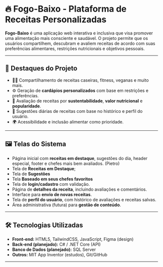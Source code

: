 # 🔥 Fogo-Baixo - Plataforma de Receitas Personalizadas

**Fogo-Baixo** é uma aplicação web interativa e inclusiva que visa promover uma alimentação mais consciente e saudável. O projeto permite que os usuários compartilhem, descubram e avaliem receitas de acordo com suas preferências alimentares, restrições nutricionais e objetivos pessoais.

---

## 🌟 Destaques do Projeto

- 👨‍🍳 Compartilhamento de receitas caseiras, fitness, veganas e muito mais.
- ⚙️ Geração de **cardápios personalizados** com base em restrições e preferências.
- 🥗 Avaliação de receitas por **sustentabilidade**, **valor nutricional** e **popularidade**.
- 🔔 Sugestões diárias de receitas com base no histórico e perfil do usuário.
- 🌍 Acessibilidade e inclusão alimentar como prioridade.

---

## 🖼️ Telas do Sistema

- Página inicial com **receitas em destaque**, sugestões do dia, header especial, footer e chefes mais bem avaliados. (Pietro)
- Tela de **Receitas em Destaque**;
- Tela de **Sugestões**
- Tela **Baseado em seus chefes favoritos**
- Tela de **login/cadastro** com validação. 
- Página de **detalhes da receita**, incluindo avaliações e comentários.
- Interface para **envio de novas receitas**.
- Tela de **perfil do usuário**, com histórico de avaliações e receitas salvas.
- Área administrativa (futura) para **gestão de conteúdo**.

---

## 🛠️ Tecnologias Utilizadas

- **Front-end:** HTML5, TailwindCSS, JavaScript, Figma (design)
- **Back-end (planejado):** C# / .NET Core (API)
- **Banco de Dados (planejado):** SQL Server
- **Outros:** MIT App Inventor (estudos), Git/GitHub

---

